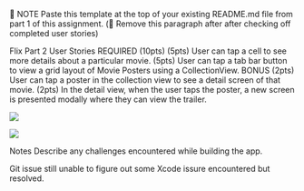 📝 NOTE Paste this template at the top of your existing README.md file from part 1 of this assignment. (🚫 Remove this paragraph after after checking off completed user stories)

Flix Part 2
User Stories
REQUIRED (10pts)
 (5pts) User can tap a cell to see more details about a particular movie.
 (5pts) User can tap a tab bar button to view a grid layout of Movie Posters using a CollectionView.
BONUS
 (2pts) User can tap a poster in the collection view to see a detail screen of that movie.
 (2pts) In the detail view, when the user taps the poster, a new screen is presented modally where they can view the trailer.

![](https://i.imgur.com/TKELepa.gif)

 
 ![](https://i.imgur.com/4bJbNSB.gif)


Notes
Describe any challenges encountered while building the app.

Git issue still unable to figure out
some Xcode issure encountered but resolved.